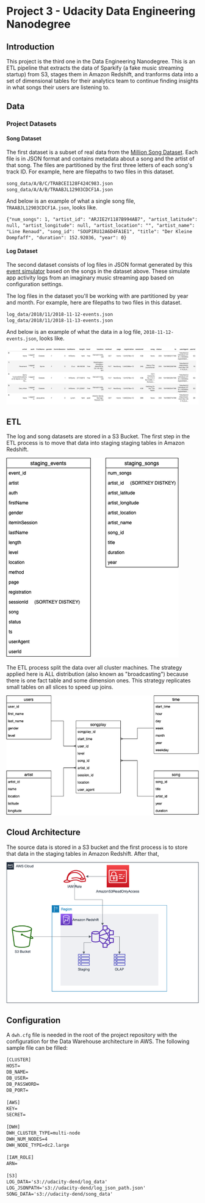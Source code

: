 # Project 3 - Udacity Data Engineering Nanodegree

## Introduction

This project is the third one in the Data Engineering Nanodegree. This is an ETL pipeline that extracts the data of Sparkify (a fake music streaming startup) from S3, stages them in Amazon Redshift, and tranforms data into a set of dimensional tables for their analytics team to continue finding insights in what songs their users are listening to.

## Data

### Project Datasets

#### Song Dataset
The first dataset is a subset of real data from the [Million Song Dataset](http://millionsongdataset.com/). Each file is in JSON format and contains metadata about a song and the artist of that song. The files are partitioned by the first three letters of each song's track ID. For example, here are filepaths to two files in this dataset.

```
song_data/A/B/C/TRABCEI128F424C983.json
song_data/A/A/B/TRAABJL12903CDCF1A.json
```

And below is an example of what a single song file, `TRAABJL12903CDCF1A.json`, looks like.

```
{"num_songs": 1, "artist_id": "ARJIE2Y1187B994AB7", "artist_latitude": null, "artist_longitude": null, "artist_location": "", "artist_name": "Line Renaud", "song_id": "SOUPIRU12A6D4FA1E1", "title": "Der Kleine Dompfaff", "duration": 152.92036, "year": 0}
```

#### Log Dataset
The second dataset consists of log files in JSON format generated by this [event simulator](https://github.com/Interana/eventsim) based on the songs in the dataset above. These simulate app activity logs from an imaginary music streaming app based on configuration settings.

The log files in the dataset you'll be working with are partitioned by year and month. For example, here are filepaths to two files in this dataset.

```
log_data/2018/11/2018-11-12-events.json
log_data/2018/11/2018-11-13-events.json
```
And below is an example of what the data in a log file, `2018-11-12-events.json`, looks like.

![log data sample screenshot](./docs/imgs/log-data.png)


## ETL

The log and song datasets are stored in a S3 Bucket. The first step in the ETL process is to move that data into staging staging tables in Amazon Redshift.

![staging tables](./docs/imgs/staging.png)

The ETL process split the data over all cluster machines. The strategy applied here is ALL distribution (also known as "broadcasting") because there is one fact table and some dimension ones. This strategy replicates small tables on all slices to speed up joins.

![DWH fact table and dimensions](./docs/imgs/cube-er.png)

## Cloud Architecture

The source data is stored in a S3 bucket and the first process is to store that data in the staging tables in Amazon Redshift. After that, 

![AWS modules](./docs/imgs/architecture.png)

## Configuration

A `dwh.cfg` file is needed in the root of the project repository with the configuration for the Data Warehouse architecture in AWS. The following sample file can be filled:

```
[CLUSTER]
HOST=
DB_NAME=
DB_USER=
DB_PASSWORD=
DB_PORT=

[AWS]
KEY=
SECRET=

[DWH] 
DWH_CLUSTER_TYPE=multi-node
DWH_NUM_NODES=4
DWH_NODE_TYPE=dc2.large

[IAM_ROLE]
ARN=

[S3]
LOG_DATA='s3://udacity-dend/log_data'
LOG_JSONPATH='s3://udacity-dend/log_json_path.json'
SONG_DATA='s3://udacity-dend/song_data'
```